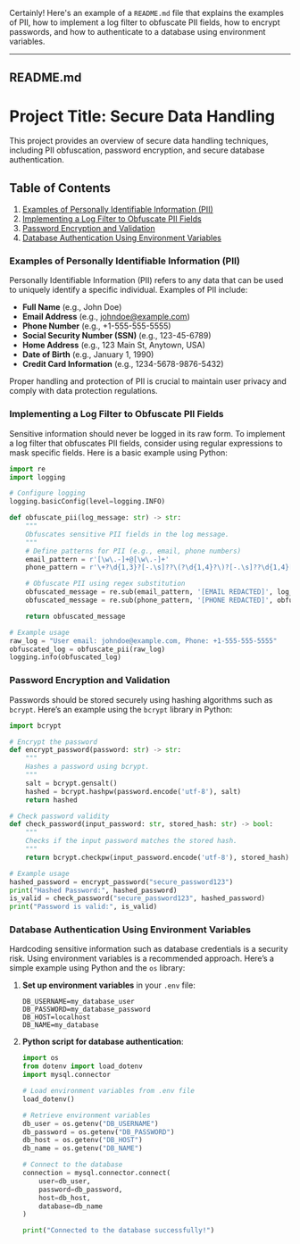 Certainly! Here's an example of a `README.md` file that explains the examples of PII, how to implement a log filter to obfuscate PII fields, how to encrypt passwords, and how to authenticate to a database using environment variables.

---

## README.md

# Project Title: Secure Data Handling

This project provides an overview of secure data handling techniques, including PII obfuscation, password encryption, and secure database authentication.

## Table of Contents
1. [Examples of Personally Identifiable Information (PII)](#examples-of-personally-identifiable-information-pii)
2. [Implementing a Log Filter to Obfuscate PII Fields](#implementing-a-log-filter-to-obfuscate-pii-fields)
3. [Password Encryption and Validation](#password-encryption-and-validation)
4. [Database Authentication Using Environment Variables](#database-authentication-using-environment-variables)

### Examples of Personally Identifiable Information (PII)

Personally Identifiable Information (PII) refers to any data that can be used to uniquely identify a specific individual. Examples of PII include:

- **Full Name** (e.g., John Doe)
- **Email Address** (e.g., johndoe@example.com)
- **Phone Number** (e.g., +1-555-555-5555)
- **Social Security Number (SSN)** (e.g., 123-45-6789)
- **Home Address** (e.g., 123 Main St, Anytown, USA)
- **Date of Birth** (e.g., January 1, 1990)
- **Credit Card Information** (e.g., 1234-5678-9876-5432)

Proper handling and protection of PII is crucial to maintain user privacy and comply with data protection regulations.

### Implementing a Log Filter to Obfuscate PII Fields

Sensitive information should never be logged in its raw form. To implement a log filter that obfuscates PII fields, consider using regular expressions to mask specific fields. Here is a basic example using Python:

```python
import re
import logging

# Configure logging
logging.basicConfig(level=logging.INFO)

def obfuscate_pii(log_message: str) -> str:
    """
    Obfuscates sensitive PII fields in the log message.
    """
    # Define patterns for PII (e.g., email, phone numbers)
    email_pattern = r'[\w\.-]+@[\w\.-]+'
    phone_pattern = r'\+?\d{1,3}?[-.\s]??\(?\d{1,4}?\)?[-.\s]??\d{1,4}[-.\s]??\d{1,9}'

    # Obfuscate PII using regex substitution
    obfuscated_message = re.sub(email_pattern, '[EMAIL REDACTED]', log_message)
    obfuscated_message = re.sub(phone_pattern, '[PHONE REDACTED]', obfuscated_message)

    return obfuscated_message

# Example usage
raw_log = "User email: johndoe@example.com, Phone: +1-555-555-5555"
obfuscated_log = obfuscate_pii(raw_log)
logging.info(obfuscated_log)
```

### Password Encryption and Validation

Passwords should be stored securely using hashing algorithms such as `bcrypt`. Here’s an example using the `bcrypt` library in Python:

```python
import bcrypt

# Encrypt the password
def encrypt_password(password: str) -> str:
    """
    Hashes a password using bcrypt.
    """
    salt = bcrypt.gensalt()
    hashed = bcrypt.hashpw(password.encode('utf-8'), salt)
    return hashed

# Check password validity
def check_password(input_password: str, stored_hash: str) -> bool:
    """
    Checks if the input password matches the stored hash.
    """
    return bcrypt.checkpw(input_password.encode('utf-8'), stored_hash)

# Example usage
hashed_password = encrypt_password("secure_password123")
print("Hashed Password:", hashed_password)
is_valid = check_password("secure_password123", hashed_password)
print("Password is valid:", is_valid)
```

### Database Authentication Using Environment Variables

Hardcoding sensitive information such as database credentials is a security risk. Using environment variables is a recommended approach. Here’s a simple example using Python and the `os` library:

1. **Set up environment variables** in your `.env` file:
   ```
   DB_USERNAME=my_database_user
   DB_PASSWORD=my_database_password
   DB_HOST=localhost
   DB_NAME=my_database
   ```

2. **Python script for database authentication**:

   ```python
   import os
   from dotenv import load_dotenv
   import mysql.connector

   # Load environment variables from .env file
   load_dotenv()

   # Retrieve environment variables
   db_user = os.getenv("DB_USERNAME")
   db_password = os.getenv("DB_PASSWORD")
   db_host = os.getenv("DB_HOST")
   db_name = os.getenv("DB_NAME")

   # Connect to the database
   connection = mysql.connector.connect(
       user=db_user,
       password=db_password,
       host=db_host,
       database=db_name
   )

   print("Connected to the database successfully!")
   ```

